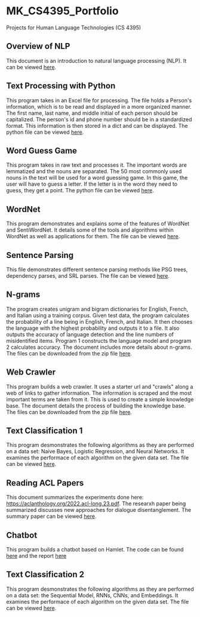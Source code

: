 # MK_CS4395_Portfolio
Projects for Human Language Technologies (CS 4395)

## Overview of NLP
This document is an introduction to natural language processing (NLP). It can be viewed [here](Overview_of_NLP.pdf).

## Text Processing with Python
This program takes in an Excel file for processing. The file holds a Person's information, which is to be read and displayed in a more organized manner. The first name, last name, and middle initial of each person should be capitalized. The person's id and phone number should be in a standardized format. This information is then stored in a dict and can be displayed. The python file can be viewed [here](Homework1_mxk190048.py).

## Word Guess Game
This program takes in raw text and processes it. The important words are lemmatized and the nouns are separated. The 50 most commonly used nouns in the text will be used for a word guessing game. In this game, the user will have to guess a letter. If the letter is in the word they need to guess, they get a point. The python file can be viewed [here](Homework2_mxk190048.py).

## WordNet
This program demonstrates and explains some of the features of WordNet and SentiWordNet. It details some of the tools and algorithms within WordNet as well as applications for them. The file can be viewed [here](Homework3_mxk190048.ipynb).

## Sentence Parsing
This file demonstrates different sentence parsing methods like PSG trees, dependency parses, and SRL parses. The file can be viewed [here](Sentence_Parsing-MXK190048.pdf).

## N-grams
The program creates unigram and bigram dictionaries for English, French, and Italian using a training corpus. Given test data, the program calculates the probability of a line being in English, French, and Italian. It then chooses the language with the highest probability and outputs it to a file. It also outputs the accuracy of language detection and the line numbers of misidentified items. Program 1 constructs the language model and program 2 calculates accuracy. The document includes more details about n-grams. The files can be downloaded from the zip file [here](Homework4_mxk190048.zip). 

## Web Crawler
This program builds a web crawler. It uses a starter url and "crawls" along a web of links to gather information. The information is scraped and the most important terms are taken from it. This is used to create a simple knowledge base. The document details the process of building the knowledge base. The files can be downloaded from the zip file [here](Homework5_mxk190048.zip).

## Text Classification 1
This program desmonstrates the following algorithms as they are performed on a data set: Naive Bayes, Logistic Regression, and Neural Networks. It examines the performace of each algorithm on the given data set. The file can be viewed [here](Text_Classification-MXK190048.pdf).

## Reading ACL Papers
This document summarizes the experiments done here: https://aclanthology.org/2022.acl-long.23.pdf. The researxh paper being summarized discusses new approaches for dialogue disentanglement. The summary paper can be viewed [here](Reading_ACL_Papers-mxk190048.pdf).

## Chatbot
This program builds a chatbot based on Hamlet. The code can be found [here](main.py) and the report [here](Chatbot_Report.pdf)

## Text Classification 2
This program desmonstrates the following algorithms as they are performed on a data set: the Sequential Model, RNNs, CNNs, and Embeddings. It examines the performace of each algorithm on the given data set. The file can be viewed [here](Text_Classification_2-MXK190048.pdf).
